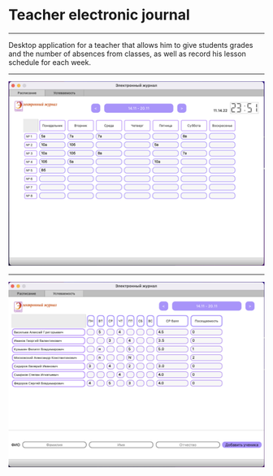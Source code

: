 Teacher electronic journal
===
___
Desktop application for a teacher that allows him to give students grades and the number of absences from classes, as well as record his lesson schedule for each week.
___

<p align="center"><img src="photo1.png" alt="preview" width="700px"></p>

___

<p align="center"><img src="photo2.png" alt="preview" width="700px"></p>
